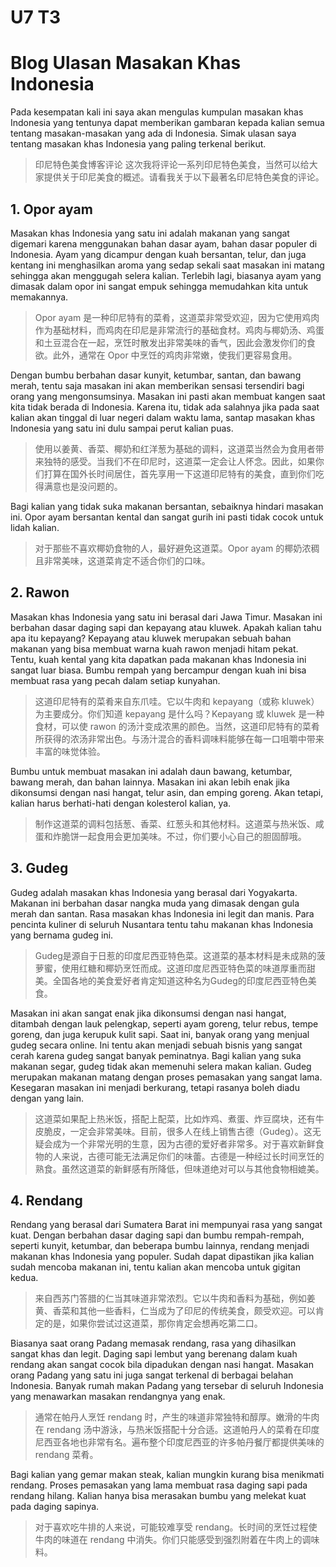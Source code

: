 # U7 T3

# Blog Ulasan Masakan Khas Indonesia

Pada kesempatan kali ini saya akan mengulas kumpulan masakan khas Indonesia yang tentunya dapat memberikan gambaran kepada kalian semua tentang masakan-masakan yang ada di Indonesia. Simak ulasan saya tentang masakan khas Indonesia yang paling terkenal berikut.

> 印尼特色美食博客评论
> 这次我将评论一系列印尼特色美食，当然可以给大家提供关于印尼美食的概述。请看我关于以下最著名印尼特色美食的评论。

## 1. Opor ayam

Masakan khas Indonesia yang satu ini adalah makanan yang sangat digemari karena menggunakan bahan dasar ayam, bahan dasar populer di Indonesia. Ayam yang dicampur dengan kuah bersantan, telur, dan juga kentang ini menghasilkan aroma yang sedap sekali saat masakan ini matang sehingga akan menggugah selera kalian. Terlebih lagi, biasanya ayam yang dimasak dalam opor ini sangat empuk sehingga memudahkan kita untuk memakannya.

> Opor ayam 是一种印尼特有的菜肴，这道菜非常受欢迎，因为它使用鸡肉作为基础材料，而鸡肉在印尼是非常流行的基础食材。鸡肉与椰奶汤、鸡蛋和土豆混合在一起，烹饪时散发出非常美味的香气，因此会激发你们的食欲。此外，通常在 Opor 中烹饪的鸡肉非常嫩，使我们更容易食用。

Dengan bumbu berbahan dasar kunyit, ketumbar, santan, dan bawang merah, tentu saja masakan ini akan memberikan sensasi tersendiri bagi orang yang mengonsumsinya. Masakan ini pasti akan membuat kangen saat kita tidak berada di Indonesia. Karena itu, tidak ada salahnya jika pada saat kalian akan tinggal di luar negeri dalam waktu lama, santap masakan khas Indonesia yang satu ini dulu sampai perut kalian puas.

> 使用以姜黄、香菜、椰奶和红洋葱为基础的调料，这道菜当然会为食用者带来独特的感受。当我们不在印尼时，这道菜一定会让人怀念。因此，如果你们打算在国外长时间居住，首先享用一下这道印尼特有的美食，直到你们吃得满意也是没问题的。

Bagi kalian yang tidak suka makanan bersantan, sebaiknya hindari masakan ini. Opor ayam bersantan kental dan sangat gurih ini pasti tidak cocok untuk lidah kalian.

> 对于那些不喜欢椰奶食物的人，最好避免这道菜。Opor ayam 的椰奶浓稠且非常美味，这道菜肯定不适合你们的口味。

## 2. Rawon

Masakan khas Indonesia yang satu ini berasal dari Jawa Timur. Masakan ini berbahan dasar daging sapi dan kepayang atau kluwek. Apakah kalian tahu apa itu kepayang? Kepayang atau kluwek merupakan sebuah bahan makanan yang bisa membuat warna kuah rawon menjadi hitam pekat. Tentu, kuah kental yang kita dapatkan pada makanan khas Indonesia ini sangat luar biasa. Bumbu rempah yang bercampur dengan kuah ini bisa membuat rasa yang pecah dalam setiap kunyahan.

> 这道印尼特有的菜肴来自东爪哇。它以牛肉和 kepayang（或称 kluwek）为主要成分。你们知道 kepayang 是什么吗？Kepayang 或 kluwek 是一种食材，可以使 rawon 的汤汁变成浓黑的颜色。当然，这道印尼特有的菜肴所获得的浓汤非常出色。与汤汁混合的香料调味料能够在每一口咀嚼中带来丰富的味觉体验。

Bumbu untuk membuat masakan ini adalah daun bawang, ketumbar, bawang merah, dan bahan lainnya. Masakan ini akan lebih enak jika dikonsumsi dengan nasi hangat, telur asin, dan emping goreng. Akan tetapi, kalian harus berhati-hati dengan kolesterol kalian, ya.

> 制作这道菜的调料包括葱、香菜、红葱头和其他材料。这道菜与热米饭、咸蛋和炸脆饼一起食用会更加美味。不过，你们要小心自己的胆固醇哦。

## 3. Gudeg

Gudeg adalah masakan khas Indonesia yang berasal dari Yogyakarta. Makanan ini berbahan dasar nangka muda yang dimasak dengan gula merah dan santan. Rasa masakan khas Indonesia ini legit dan manis. Para pencinta kuliner di seluruh Nusantara tentu tahu makanan khas Indonesia yang bernama gudeg ini.

> Gudeg是源自于日惹的印度尼西亚特色菜。这道菜的基本材料是未成熟的菠萝蜜，使用红糖和椰奶烹饪而成。这道印度尼西亚特色菜的味道厚重而甜美。全国各地的美食爱好者肯定知道这种名为Gudeg的印度尼西亚特色美食。

Masakan ini akan sangat enak jika dikonsumsi dengan nasi hangat, ditambah dengan lauk pelengkap, seperti ayam goreng, telur rebus, tempe goreng, dan juga kerupuk kulit sapi. Saat ini, banyak orang yang menjual gudeg secara online. Ini tentu akan menjadi sebuah bisnis yang sangat cerah karena gudeg sangat banyak peminatnya. Bagi kalian yang suka makanan segar, gudeg tidak akan memenuhi selera makan kalian. Gudeg merupakan makanan matang dengan proses pemasakan yang sangat lama. Kesegaran masakan ini menjadi berkurang, tetapi rasanya boleh diadu dengan yang lain.

> 这道菜如果配上热米饭，搭配上配菜，比如炸鸡、煮蛋、炸豆腐块，还有牛皮脆皮，一定会非常美味。目前，很多人在线上销售古德（Gudeg）。这无疑会成为一个非常光明的生意，因为古德的爱好者非常多。对于喜欢新鲜食物的人来说，古德可能无法满足你们的味蕾。古德是一种经过长时间烹饪的熟食。虽然这道菜的新鲜感有所降低，但味道绝对可以与其他食物相媲美。

## 4. Rendang

Rendang yang berasal dari Sumatera Barat ini mempunyai rasa yang sangat kuat. Dengan berbahan dasar daging sapi dan bumbu rempah-rempah, seperti kunyit, ketumbar, dan beberapa bumbu lainnya, rendang menjadi makanan khas Indonesia yang populer. Sudah dapat dipastikan jika kalian sudah mencoba makanan ini, tentu kalian akan mencoba untuk gigitan kedua.

> 来自西苏门答腊的仁当其味道非常浓烈。它以牛肉和香料为基础，例如姜黄、香菜和其他一些香料，仁当成为了印尼的传统美食，颇受欢迎。可以肯定的是，如果你尝试过这道菜，那你肯定会想再吃第二口。

Biasanya saat orang Padang memasak rendang, rasa yang dihasilkan sangat khas dan legit. Daging sapi lembut yang berenang dalam kuah rendang akan sangat cocok bila dipadukan dengan nasi hangat. Masakan orang Padang yang satu ini juga sangat terkenal di berbagai belahan Indonesia. Banyak rumah makan Padang yang tersebar di seluruh Indonesia yang menawarkan masakan rendangnya yang enak.

> 通常在帕丹人烹饪 rendang 时，产生的味道非常独特和醇厚。嫩滑的牛肉在 rendang 汤中游泳，与热米饭搭配十分合适。这道帕丹人的菜肴在印度尼西亚各地也非常有名。遍布整个印度尼西亚的许多帕丹餐厅都提供美味的 rendang 菜肴。

Bagi kalian yang gemar makan steak, kalian mungkin kurang bisa menikmati rendang. Proses pemasakan yang lama membuat rasa daging sapi pada rendang hilang. Kalian hanya bisa merasakan bumbu yang melekat kuat pada daging sapinya.

> 对于喜欢吃牛排的人来说，可能较难享受 rendang。长时间的烹饪过程使牛肉的味道在 rendang 中消失。你们只能感受到强烈附着在牛肉上的调味料。
